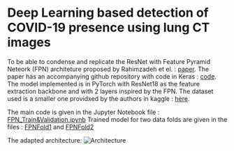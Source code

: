 # Deep Learning based detection of COVID-19 presence using lung CT images

To be able to condense and replicate the ResNet with Feature Pyramid Neteork (FPN) architeture proposed by Rahimzadeh et el. : [paper](https://www.sciencedirect.com/science/article/pii/S1746809421001853?via%3Dihub). The paper has an accompanying github repository with code in Keras : [code](https://github.com/mr7495/COVID-CT-Code). The model implemented is in PyTorch with ResNet18 as the feature extraction backbone and with 2 layers inspired by the FPN. The dataset used is a smaller one providxed by the authors in kaggle : [here](https://www.kaggle.com/datasets/mohammadrahimzadeh/covidctset-a-large-covid19-ct-scans-dataset).

The main code is given in the Jupyter Notebook file : [FPN_Train&Validation.ipynb](FPN_Train&Validation.ipynb)
Trained model for two data folds are given in the files : [FPNFold1](FPNFold1) and [FPNFold2](FPNFold2)

The adapted architecture:
![Architecture](https://github.com/user-attachments/assets/ee873f86-4253-4209-86d0-db576edfe141)
